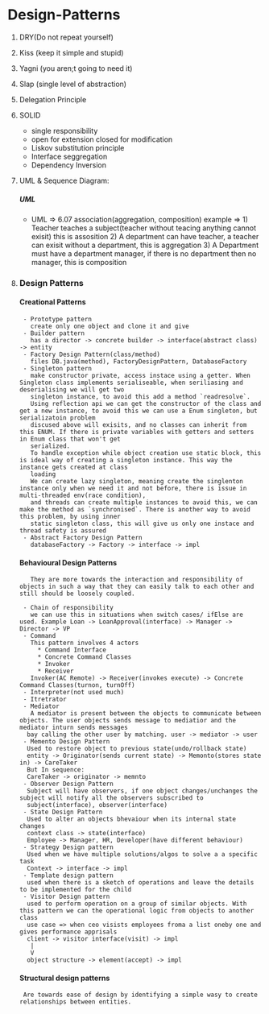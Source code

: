 # Design-Patterns

1) DRY(Do not repeat yourself)
2) Kiss (keep it simple and stupid)
3) Yagni (you aren;t going to need it)
4) Slap (single level of abstraction)
5) Delegation Principle
6) SOLID 
   - single responsibility
   - open for extension closed for modification
   - Liskov substitution principle
   - Interface seggregation
   - Dependency Inversion
7) UML & Sequence Diagram: 
   ##### UML
   - UML => 6.07 association(aggregation, composition)
          example => 1) Teacher teaches a subject(teacher without teacing anything cannot exisit) this is assosition
                     2) A department can have teacher, a teacher can exisit without a department, this is aggregation
                     3) A Department must have a department manager, if there is no department then no manager, this is composition  
9) ### Design Patterns

      #### Creational Patterns
      
        - Prototype pattern
          create only one object and clone it and give
        - Builder pattern
          has a director -> concrete builder -> interface(abstract class) -> entity
        - Factory Design Pattern(class/method)
          files DB.java(method), FactoryDesignPattern, DatabaseFactory
        - Singleton pattern
          make constructor private, access instace using a getter. When Singleton class implements serialiseable, when seriliasing and deserialising we will get two
          singleton instance, to avoid this add a method `readresolve`. 
          Using reflection api we can get the constructor of the class and get a new instance, to avoid this we can use a Enum singleton, but serializatoin problem
          discused above will exisits, and no classes can inherit from this ENUM. If there is private variables with getters and setters in Enum class that won't get
          serialized. 
          To handle exception while object creation use static block, this is ideal way of creating a singleton instance. This way the instance gets created at class
          loading
          We can create lazy singleton, meaning create the singlenton instance only when we need it and not before, there is issue in multi-threaded env(race condition),
          and threads can create multiple instances to avoid this, we can make the method as `synchronised`. There is another way to avoid this problem, by using inner
          static singleton class, this will give us only one instace and thread safety is assured
        - Abstract Factory Design Pattern
          databaseFactory -> Factory -> interface -> impl

     #### Behavioural Design Patterns 
          They are more towards the interaction and responsibility of objects in such a way that they can easily talk to each other and still should be loosely coupled.
   
        - Chain of responsibility
          we can use this in situations when switch cases/ ifElse are used. Example Loan -> LoanApproval(interface) -> Manager -> Director -> VP
        - Command
          This pattern involves 4 actors
            * Command Interface
            * Concrete Command Classes
            * Invoker
            * Receiver  
          Invoker(AC Remote) -> Receiver(invokes execute) -> Concrete Command Classes(turnon, turnOff)
        - Interpreter(not used much)
        - Itretrator
        - Mediator
          A mediator is present between the objects to communicate between objects. The user objects sends message to mediatior and the mediator inturn sends messages
         bay calling the other user by matching. user -> mediator -> user
        - Memento Design Pattern
         Used to restore object to previous state(undo/rollback state)
         entity -> Originator(sends current state) -> Memonto(stores state in) -> CareTaker
         But In sequence: 
         CareTaker -> originator -> memnto
        - Observer Design Pattern
         Subject will have observers, if one object changes/unchanges the subject will notify all the observers subscribed to
         subject(interface), observer(interface)
        - State Design Pattern
         Used to alter an objects bhevaiour when its internal state changes
         context class -> state(interface)
         Employee -> Manager, HR, Developer(have different behaviour)
        - Strategy Design pattern
         Used when we have multiple solutions/algos to solve a a specific task 
         Context -> interface -> impl
        - Template design pattern
         used when there is a sketch of operations and leave the details to be implemented for the child
        - Visitor Design pattern
         used to perform operation on a group of similar objects. With this pattern we can the operational logic from objects to another class
         use case => when ceo visists employees froma a list oneby one and gives performance apprisals
         client -> visitor interface(visit) -> impl
          |
          V
         object structure -> element(accept) -> impl
   
      #### Structural design patterns
        Are towards ease of design by identifying a simple wasy to create relationships between entities.
